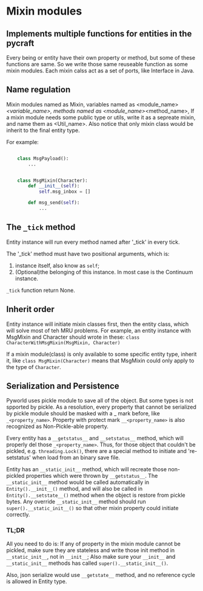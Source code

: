 # Mixin modules

## Implements multiple functions for entities in the pycraft

Every being or entity have their own property or method,
but some of these functions are same. So we write those same
reuseable function as some mixin modules.
Each mixin calss act as a set of ports, like Interface in Java.

## Name regulation

Mixin modules named as <Name>Mixin,
variables named as <module_name>_<variable_name>,
methods named as <module_name>_<method_name>,
If a mixin module needs some public type or utils, write it as a sepreate mixin,
and name them as <Name><Util_name>. Also notice that only mixin class would
be inherit to the final entity type.

For example: 
```python

    class MsgPayload():
        ...


    class MsgMixin(Character):
        def __init__(self):
            self.msg_inbox = []

        def msg_send(self):
            ...

```

## The `_tick` method

Entity instance will run every method named after '_tick' in every tick.

The '_tick' method must have two positional arguments, which is:
1. instance itself, also know as `self`;
2. (Optional)the belonging of this instance. In most case is the Continuum instance.

`_tick` function return None.

## Inherit order

Entity instance will initiate mixin classes first, then the entity class, which will solve most of teh MRU problems.
For example, an entity instance with MsgMixin and Character should wrote in these:
`class CharacterWithMsgMixin(MsgMixin, Character)`

If a mixin module(class) is only available to some specific entity type, inherit it,
like `class MsgMixin(Character)` means that MsgMixin could only apply to the type
of `Character`.

## Serialization and Persistence

Pyworld uses pickle module to save all of the object.
But some types is not spported by pickle.
As a resolution, every property that cannot be serialized by pickle module should be masked with a _ mark before, like `_<property_name>`. Property with protect mark `__<property_name>` is also recognized as Non-Pickle-able property.

Every entity has a `__getstatus__` and `__setstatus__` method, which will properly del those `_<property_name>`. Thus, for those object that couldn't be pickled, e.g. `threading.Lock()`, there are a special method to initiate and 're-setstatus' when load from an binary save file.

Entity has an `__static_init__` method, which will recreate those non-pickled properties which were thrown by `__getstatus__`.
The `__static_init__` method would be called automatically in `Entity().__init__()` method, and will also be called in `Entity().__setstate__()` method when the object is restore from pickle bytes.
Any override `__static_init__` method should run `super().__static_init__()` so that other mixin property could initiate correctly.

### TL;DR
All you need to do is: If any of property in the mixin module cannot be pickled, make sure they are stateless and write those init method in `__static_init__`, not in `__init__`; Also make sure your `__init__` and `__static_init__` methods has called `super().__static_init__()`.

Also, json serialize would use `__getstate__` method, and no reference cycle is allowed in Entity type.

